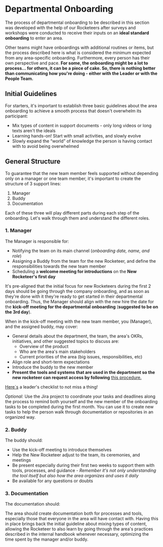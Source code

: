 # Departmental Onboarding

The process of departmental onboarding to be described in this section was developed with the help of our Rocketeers after surveys and workshops were conducted to receive their inputs on an **ideal standard onboarding** to enter an area.

Other teams might have onboardings with additional routines or items, but the process described here is what is considered the minimum expected from any area-specific onboarding. Furthermore, every person has their own perspective and pace. **For some, the onboarding might be a lot to process... for others, it can be a piece of cake. So, there is nothing better than communicating how you're doing - either with the Leader or with the People Team.**&#x20;

## Initial Guidelines

For starters, it's important to establish three basic guidelines about the area onboarding to achieve a smooth process that doesn't overwhelm its participant:

* Mix types of content in support documents - only long videos or long texts aren't the ideals
* Learning hands-on! Start with small activities, and slowly evolve
* Slowly expand the “world” of knowledge the person is having contact with to avoid being overwhelmed

## General Structure

To guarantee that the new team member feels supported without depending only on a manager or one team member, it's important to create the structure of 3 support lines:

1. Manager
2. Buddy
3. Documentation

Each of these three will play different parts during each step of the onboarding. Let's walk through them and understand the different roles.

### 1. Manager

The Manager is responsible for:

* Notifying the team on its main channel (_onboarding date, name, and role_)
* Assigning a Buddy from the team for the new Rocketeer, and define the responsibilities towards the new team member
* Scheduling a **welcome meeting for introductions** on the **New Rocketeer's first day**

It's pre-aligned that the initial focus for new Rocketeers during the first 2 days should be going through the company onboarding, and as soon as they're done with it they're ready to get started in their departmental onboarding. Thus, the Manager should align with the new hire the date for the **kick-off meeting for the departmental onboarding** (**suggested to be on the 3rd day**).&#x20;

When in the kick-off meeting with the new team member, you (Manager), and the assigned buddy, may cover:

* General details about the department, the team, the area's OKRs, initiatives, and other suggested topics to discuss are:
  * Overview of the product
  * Who are the area's main stakeholders
  * Current priorities of the area (big issues, responsibilities, etc)
* Align role and short-term expectations
* Introduce the buddy to the new member&#x20;
* **Present the tools and systems that are used in the department so the new rocketeer can request access by following** [this procedure.](https://handbook.rocket.chat/departments-operations/security/security-policy/access-control)

&#x20;                                               [Here´s](https://docs.google.com/presentation/d/1fWg1roczPgTqeuSjCWNdUj7nvAsRmZ7aL962UwMlFC8/edit#slide=id.ge5371f3319\_0\_0) a leader's checklist to not miss a thing!

_Optional:_ Use the Jira project to coordinate your tasks and deadlines along the process to remind both yourself and the new member of the onboarding tasks to be completed during the first month. You can use it to create new tasks to help the person walk through documentation or repositories in an organized way.

### 2. Buddy

The buddy should:

* Use the kick-off meeting to introduce themselves
* Help the New Rocketeer adjust to the team, its ceremonies, and meetings
* Be present especially during their first two weeks to support them with tools, processes, and guidance - _Remember it's not only understanding the tool itself but also how the area organizes and uses it daily_
* Be available for any questions or doubts

### 3. Documentation

The documentation should:

The area should create documentation both for processes and tools, especially those that everyone in the area will have contact with. Having this in place brings back the initial guideline about mixing types of content, allowing the Rocketeer to also learn by going through the area's practices described in the internal handbook whenever necessary, optimizing the time spent by the manager and/or buddy.  &#x20;

